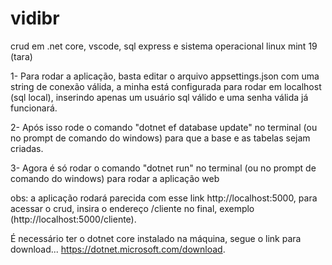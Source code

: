 # vidibr
crud em .net core, vscode, sql express e sistema operacional linux mint 19 (tara)

1- Para rodar a aplicação, basta editar o arquivo appsettings.json com uma string de conexão válida, a minha está configurada para rodar em localhost (sql local), inserindo apenas um usuário sql válido e uma senha válida já funcionará.

2- Após isso rode o comando "dotnet ef database update" no terminal (ou no prompt de comando do windows) para que a base e as tabelas sejam criadas.

3- Agora é só rodar o comando "dotnet run" no terminal (ou no prompt de comando do windows) para rodar a aplicação web

obs: a aplicação rodará parecida com esse link http://localhost:5000, para acessar o crud, insira o endereço /cliente no final, exemplo (http://localhost:5000/cliente).

É necessário ter o dotnet core instalado na máquina, segue o link para download... https://dotnet.microsoft.com/download.

